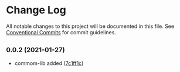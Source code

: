 # Change Log

All notable changes to this project will be documented in this file.
See [Conventional Commits](https://conventionalcommits.org) for commit guidelines.

## <small>0.0.2 (2021-01-27)</small>

* commom-lib added ([7c1ff1c](https://github.com/gmahechas/jaya-lal-monorepos/commit/7c1ff1c))
